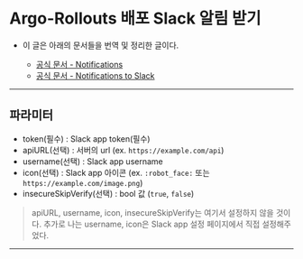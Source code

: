 # Argo-Rollouts 배포 Slack 알림 받기

- 이 글은 아래의 문서들을 번역 및 정리한 글이다.

  - [공식 문서 - Notifications](https://argoproj.github.io/argo-rollouts/features/notifications/)
  - [공식 문서 - Notifications to Slack](https://argoproj.github.io/argo-rollouts/generated/notification-services/slack/)

---

## 파라미터

- token(필수) : Slack app token(필수)
- apiURL(선택) : 서버의 url (ex. `https://example.com/api`)
- username(선택) : Slack app username
- icon(선택) : Slack app 아이콘 (ex. `:robot_face:` 또는 `https://example.com/image.png`)
- insecureSkipVerify(선택) : bool 값 (`true`, `false`)

> apiURL, username, icon, insecureSkipVerify는 여기서 설정하지 않을 것이다.
> 추가로 나는 username, icon은 Slack app 설정 페이지에서 직접 설정해주었다.

---
